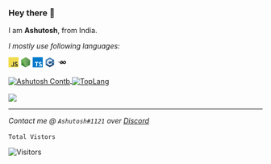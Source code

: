 ### Hey there 👋
I am **Ashutosh**, from India.

<!--<a href="https://github.com/ashutosh-3601/">
  <img align="right" src="" alt="Ashutosh Contb" />
</a>
<a href="https://github.com/ashutosh-3601">
  <img align="right" src="https://badges.pufler.dev/years/Ashutosh-3601/" alt="TopLang"/>
</a>-->

*I mostly use following languages:*  

<code><img height="20" src="https://raw.githubusercontent.com/github/explore/80688e429a7d4ef2fca1e82350fe8e3517d3494d/topics/javascript/javascript.png"></code>
<code><img height="20" src="https://raw.githubusercontent.com/github/explore/80688e429a7d4ef2fca1e82350fe8e3517d3494d/topics/nodejs/nodejs.png"></code>
<code><img height="20" src="https://raw.githubusercontent.com/github/explore/80688e429a7d4ef2fca1e82350fe8e3517d3494d/topics/typescript/typescript.png"></code>
<code><img height="20" src="https://raw.githubusercontent.com/github/explore/80688e429a7d4ef2fca1e82350fe8e3517d3494d/topics/cpp/cpp.png"></code>
<code><img height="20" src="https://raw.githubusercontent.com/github/explore/80688e429a7d4ef2fca1e82350fe8e3517d3494d/topics/go/go.png"></code>

<a href="https://github.com/ashutosh-3601/">
  <img align="center" src="https://github-readme-stats.vercel.app/api?username=Ashutosh-3601&show_icons=true&count_private=true&include_all_commits=true&theme=midnight-purple" alt="Ashutosh Contb" />
</a>
<a href="https://github.com/ashutosh-3601">
  <img align="center" src="https://github-readme-stats.vercel.app/api/top-langs/?username=Ashutosh-3601&layout=compact&theme=midnight-purple&langs_count=10" alt="TopLang"/>
</a>
<br>

<p><img src="https://github-readme-streak-stats.herokuapp.com?user=Ashutosh-3601&theme=midnight-purple&hide_border=true" align="center"></p>

--------------------------------------------

*Contact me @ `Ashutosh#1121` over [Discord](https://discord.com/channels/@me)*

<code>Total Vistors</code>
<br>
<!--![Profile Visits](https://profile-counter.glitch.me/Ashutosh-3601/count.svg)-->
![Visitors](https://visitor-badge.laobi.icu/badge?page_id=Ashutosh-3601.Ashutosh-3601&title=Visitors)
